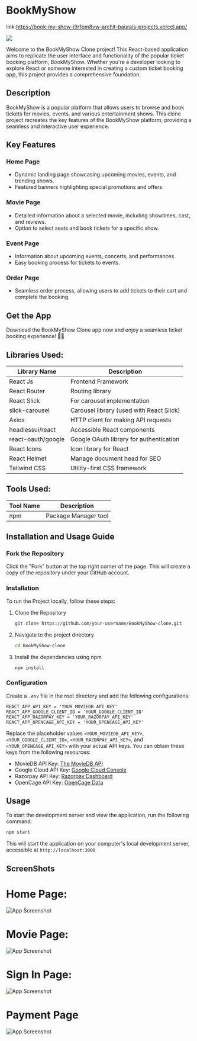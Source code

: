 # BookMyShow

link:https://book-my-show-i9r1om8vw-archit-baurais-projects.vercel.app/

![](demo.gif)

Welcome to the BookMyShow Clone project! This React-based application aims to replicate the user interface and functionality of the popular ticket booking platform, BookMyShow. Whether you're a developer looking to explore React or someone interested in creating a custom ticket booking app, this project provides a comprehensive foundation.

## Description

BookMyShow is a popular platform that allows users to browse and book tickets for movies, events, and various entertainment shows. This clone project recreates the key features of the BookMyShow platform, providing a seamless and interactive user experience.

## Key Features

### Home Page

- Dynamic landing page showcasing upcoming movies, events, and trending shows.
- Featured banners highlighting special promotions and offers.

### Movie Page

- Detailed information about a selected movie, including showtimes, cast, and reviews.
- Option to select seats and book tickets for a specific show.

### Event Page

- Information about upcoming events, concerts, and performances.
- Easy booking process for tickets to events.

### Order Page

- Seamless order process, allowing users to add tickets to their cart and complete the booking.

## Get the App

Download the BookMyShow Clone app now and enjoy a seamless ticket booking experience! 🎫🍿

## Libraries Used:

| Library Name       | Description                              |
| ------------------ | ---------------------------------------- |
| React Js           | Frontend Framework                       |
| React Router       | Routing library                          |
| React Slick        | For carousel implementation              |
| slick-carousel     | Carousel library (used with React Slick) |
| Axios              | HTTP client for making API requests      |
| headlessui/react   | Accessible React components              |
| react-oauth/google | Google OAuth library for authentication  |
| React Icons        | Icon library for React                   |
| React Helmet       | Manage document head for SEO             |
| Tailwind CSS       | Utility-first CSS framework              |

## Tools Used:

| Tool Name | Description          |
| --------- | -------------------- |
| npm       | Package Manager tool |

## Installation and Usage Guide

### Fork the Repository

Click the "Fork" button at the top right corner of the page. This will create a copy of the repository under your GitHub account.

### Installation

To run the Project locally, follow these steps:

1. Clone the Repository

   ```bash
   git clone https://github.com/your-username/BookMyShow-clone.git
   ```

2. Navigate to the project directory

   ```bash
   cd BookMyShow-clone
   ```

3. Install the dependencies using npm

   ```bash
   npm install
   ```

### Configuration

Create a `.env` file in the root directory and add the following configurations:

```env
REACT_APP_API_KEY = 'YOUR_MOVIEDB_API_KEY'
REACT_APP_GOOGLE_CLIENT_ID = 'YOUR_GOOGLE_CLIENT_ID'
REACT_APP_RAZORPAY_KEY = 'YOUR_RAZORPAY_API_KEY'
REACT_APP_OPENCAGE_API_KEY = 'YOUR_OPENCAGE_API_KEY'
```

Replace the placeholder values `<YOUR_MOVIEDB_API_KEY>`, `<YOUR_GOOGLE_CLIENT_ID>`, `<YOUR_RAZORPAY_API_KEY>`, and `<YOUR_OPENCAGE_API_KEY>` with your actual API keys. You can obtain these keys from the following resources:

- MovieDB API Key: [The MovieDB API](https://www.themoviedb.org/documentation/api)
- Google Cloud API Key: [Google Cloud Console](https://console.cloud.google.com/)
- Razorpay API Key: [Razorpay Dashboard](https://dashboard.razorpay.com/app/keys)
- OpenCage API Key: [OpenCage Data](https://opencagedata.com/api)


## Usage

To start the development server and view the application, run the following command:

```bash
npm start
```

This will start the application on your computer's local development server, accessible at `http://localhost:3000`

## ScreenShots

# Home Page:

![App Screenshot](/src/Screenshots/Home.png)

# Movie Page:

![App Screenshot](/src/Screenshots/Movie.png)

# Sign In Page:

![App Screenshot](/src/Screenshots/SignIn.png)

# Payment Page

![App Screenshot](/src/Screenshots/Payment.png)
